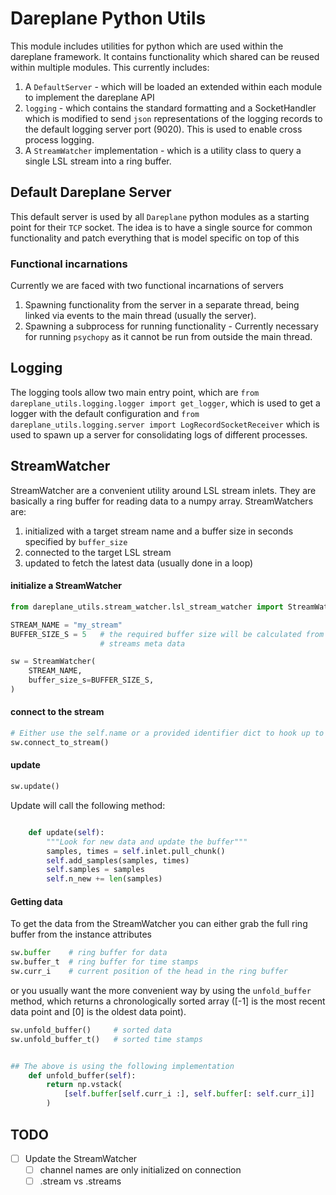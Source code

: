 # Dareplane Python Utils

This module includes utilities for python which are used within the dareplane
framework. It contains functionality which shared can be reused within multiple modules.
This currently includes:

1. A `DefaultServer` - which will be loaded an extended within each module to implement the dareplane API
1. `logging` - which contains the standard formatting and a SocketHandler which is modified to send `json` representations of the logging records to the default logging server port (9020). This is used to enable cross process logging.
1. A `StreamWatcher` implementation - which is a utility class to query a single LSL stream into a ring buffer.

## Default Dareplane Server

This default server is used by all `Dareplane` python modules as a starting
point for their `TCP` socket. The idea is to have a single source for common
functionality and patch everything that is model specific on top of this

### Functional incarnations

Currently we are faced with two functional incarnations of servers

1. Spawning functionality from the server in a separate thread, being linked via events to the
   main thread (usually the server).
2. Spawning a subprocess for running functionality - Currently necessary for running `psychopy` as it cannot be run from outside the main thread.

## Logging

The logging tools allow two main entry point, which are `from dareplane_utils.logging.logger import get_logger`, which is used to get a logger with the default configuration and `from dareplane_utils.logging.server import LogRecordSocketReceiver` which is used to spawn up a server for consolidating logs of different processes.

## StreamWatcher

StreamWatcher are a convenient utility around LSL stream inlets. They are basically a ring buffer for reading data to a numpy array.
StreamWatchers are:

1. initialized with a target stream name and a buffer size in seconds specified by `buffer_size`
2. connected to the target LSL stream
3. updated to fetch the latest data (usually done in a loop)

#### initialize a StreamWatcher

```python
from dareplane_utils.stream_watcher.lsl_stream_watcher import StreamWatcher

STREAM_NAME = "my_stream"
BUFFER_SIZE_S = 5   # the required buffer size will be calculated from the LSL
                    # streams meta data

sw = StreamWatcher(
    STREAM_NAME,
    buffer_size_s=BUFFER_SIZE_S,
)
```

#### connect to the stream

```python
# Either use the self.name or a provided identifier dict to hook up to an LSL stream
sw.connect_to_stream()
```

#### update

```python
sw.update()
```

Update will call the following method:

```python

    def update(self):
        """Look for new data and update the buffer"""
        samples, times = self.inlet.pull_chunk()
        self.add_samples(samples, times)
        self.samples = samples
        self.n_new += len(samples)

```

#### Getting data

To get the data from the StreamWatcher you can either grab the full ring buffer
from the instance attributes

```python
sw.buffer    # ring buffer for data
sw.buffer_t  # ring buffer for time stamps
sw.curr_i    # current position of the head in the ring buffer
```

or you usually want the more convenient way by using the `unfold_buffer` method,
which returns a chronologically sorted array ([-1] is the most recent data
point and [0] is the oldest data point).

```python
sw.unfold_buffer()     # sorted data
sw.unfold_buffer_t()   # sorted time stamps


## The above is using the following implementation
    def unfold_buffer(self):
        return np.vstack(
            [self.buffer[self.curr_i :], self.buffer[: self.curr_i]]
        )
```

## TODO

- [ ] Update the StreamWatcher
  - [ ] channel names are only initialized on connection
  - [ ] .stream vs .streams
